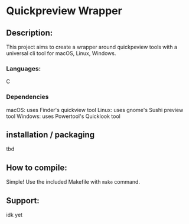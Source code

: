 # Quickpreview Wrapper

## Description:
This project aims to create a wrapper around quickpeview tools with a universal cli tool for macOS, Linux, Windows.

### Languages:
C

### Dependencies
macOS: uses Finder's quickview tool
Linux: uses gnome's Sushi preview tool
Windows: uses Powertool's Quicklook tool

## installation / packaging 
tbd

## How to compile:
Simple! 
Use the included Makefile with `make` command.

## Support: 
idk yet

